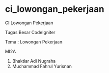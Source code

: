 # ci_lowongan_pekerjaan
CI Lowongan Pekerjaan

Tugas Besar CodeIgniter

Tema : Lowongan Pekerjaan

MI2A
1. Bhaktiar Adi Nugraha
2. Muchammad Fahrul Yurisnan
